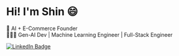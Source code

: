 Hi! I'm Shin 😄  
======================

🚀 AI + E-Commerce Founder  
👩🏻‍💻 Gen-AI Dev | Machine Learning Engineer | Full-Stack Engineer  

<div id="badges">
  <a href="https://www.linkedin.com/in/shin-cao">
    <img src="https://img.shields.io/badge/LinkedIn-blue?style=for-the-badge&logo=linkedin&logoColor=white" alt="LinkedIn Badge"/>
  </a>
</div>
